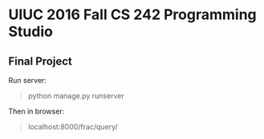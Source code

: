 UIUC 2016 Fall CS 242 Programming Studio
==============
Final Project
--------------

Run server:


>python manage.py runserver


Then in browser:

>localhost:8000/frac/query/
